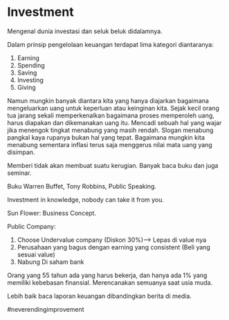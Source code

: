 # Investment

Mengenal dunia investasi dan seluk beluk didalamnya. 

Dalam prinsip pengelolaan keuangan terdapat lima kategori diantaranya:

1. Earning
2. Spending
3. Saving
4. Investing
5. Giving

Namun mungkin banyak diantara kita yang hanya diajarkan bagaimana mengeluarkan uang untuk keperluan atau keinginan kita. Sejak kecil orang tua jarang sekali memperkenalkan bagaimana proses memperoleh uang, harus diapakan dan dikemanakan uang itu. Mencadi sebuah hal yang wajar jika menengok tingkat menabung yang masih rendah. Slogan menabung pangkal kaya rupanya bukan hal yang tepat. Bagaimana mungkin kita menabung sementara inflasi terus saja menggerus nilai mata uang yang disimpan.



Memberi tidak akan membuat suatu kerugian. Banyak baca buku dan juga seminar. 

Buku Warren Buffet, Tony Robbins, Public Speaking. 

Investment in knowledge, nobody can take it from you.  

Sun Flower: Business Concept. 

Public Company: 

1. Choose Undervalue company \(Diskon 30%\)--&gt; Lepas di value nya
2. Perusahaan yang bagus dengan earning yang consistent \(Beli yang sesuai value\)
3. Nabung Di saham bank

Orang yang 55 tahun ada yang harus bekerja, dan hanya ada 1% yang memiliki kebebasan finansial. Merencanakan semuanya saat usia muda. 

Lebih baik baca laporan keuangan dibandingkan berita di media. 

\#neverendingimprovement



